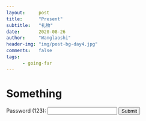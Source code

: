 ```yaml
---
layout:     post
title:      "Present"
subtitle:   "礼物"
date:       2020-08-26
author:     "Wanglaoshi"
header-img: "img/post-bg-day4.jpg"
comments:   false
tags:
      - going-far
---
```


# Something

<form id='pwd_form' onsubmit="return false;">
  Password (123): <input type="text" name="password" id='password'/>
  <input type="submit" onclick="myFunction()" />
</form>

<div id='hide' style="display:none">
<img id="mypic" src="/img/in-post/post-present/present.png" alt="present" width="150%">


<a href=""
  onclick="toggleAppear('letterlist'); return false;">
  Which galaxies are used in this image?</a>


<div id="letterlist" class="table-responsive" style="display:none"><table class="table">
  <thead>
    <tr>
      <th style="text-align: center">Letter</th>
      <th style="text-align: center">SDSS ID <small>(click for more information)</small></th>
    </tr>
  </thead>
  <tbody>
    <tr>
      <td style="text-align: center">G</td>
      <td style="text-align: center"><a href="http://cas.sdss.org/dr7/en/tools/explore/obj.asp?id=587741490911117326">587741490911117326</a></td>
    </tr>
    <tr>
      <td style="text-align: center">H</td>
      <td style="text-align: center"><a href="http://cas.sdss.org/dr7/en/tools/explore/obj.asp?id=587733608561442856">587733608561442856</a></td>
    </tr>
    <tr>
      <td style="text-align: center">I</td>
      <td style="text-align: center"><a href="http://cas.sdss.org/dr7/en/tools/explore/obj.asp?id=587741821065101540">587741821065101540</a></td>
    </tr>
    <tr>
      <td style="text-align: center">P</td>
      <td style="text-align: center"><a href="http://cas.sdss.org/dr7/en/tools/explore/obj.asp?id=587742188833210436">587742188833210436</a></td>
    </tr>
    <tr>
      <td style="text-align: center">R</td>
      <td style="text-align: center"><a href="http://cas.sdss.org/dr7/en/tools/explore/obj.asp?id=588017704534147084">588017704534147084</a></td>
    </tr>
    <tr>
      <td style="text-align: center">Y</td>
      <td style="text-align: center"><a href="http://cas.sdss.org/dr7/en/tools/explore/obj.asp?id=587735489208778875">587735489208778875</a></td>
    </tr>
    <tr>
      <td style="text-align: center">a</td>
      <td style="text-align: center"><a href="http://cas.sdss.org/dr7/en/tools/explore/obj.asp?id=587741532254109848">587741532254109848</a></td>
    </tr>
    <tr>
      <td style="text-align: center">b</td>
      <td style="text-align: center"><a href="http://cas.sdss.org/dr7/en/tools/explore/obj.asp?id=587729776370450597">587729776370450597</a></td>
    </tr>
    <tr>
      <td style="text-align: center">d</td>
      <td style="text-align: center"><a href="http://cas.sdss.org/dr7/en/tools/explore/obj.asp?id=588023668093485105">588023668093485105</a></td>
    </tr>
    <tr>
      <td style="text-align: center">e</td>
      <td style="text-align: center"><a href="http://cas.sdss.org/dr7/en/tools/explore/obj.asp?id=588023240743583771">588023240743583771</a></td>
    </tr>
    <tr>
      <td style="text-align: center">h</td>
      <td style="text-align: center"><a href="http://cas.sdss.org/dr7/en/tools/explore/obj.asp?id=588023048016035879">588023048016035879</a></td>
    </tr>
    <tr>
      <td style="text-align: center">i</td>
      <td style="text-align: center"><a href="http://cas.sdss.org/dr7/en/tools/explore/obj.asp?id=587731186736169172">587731186736169172</a></td>
    </tr>
    <tr>
      <td style="text-align: center">m</td>
      <td style="text-align: center"><a href="http://cas.sdss.org/dr7/en/tools/explore/obj.asp?id=587725471208112391">587725471208112391</a></td>
    </tr>
    <tr>
      <td style="text-align: center">n</td>
      <td style="text-align: center"><a href="http://cas.sdss.org/dr7/en/tools/explore/obj.asp?id=587738617558663207">587738617558663207</a></td>
    </tr>
    <tr>
      <td style="text-align: center">p</td>
      <td style="text-align: center"><a href="http://cas.sdss.org/dr7/en/tools/explore/obj.asp?id=587725817483100209">587725817483100209</a></td>
    </tr>
    <tr>
      <td style="text-align: center">t</td>
      <td style="text-align: center"><a href="http://cas.sdss.org/dr7/en/tools/explore/obj.asp?id=588017979992441297">588017979992441297</a></td>
    </tr>
    <tr>
      <td style="text-align: center">w</td>
      <td style="text-align: center"><a href="http://cas.sdss.org/dr7/en/tools/explore/obj.asp?id=587738617023496225">587738617023496225</a></td>
    </tr>
    <tr>
      <td style="text-align: center">y</td>
      <td style="text-align: center"><a href="http://cas.sdss.org/dr7/en/tools/explore/obj.asp?id=587736477060300967">587736477060300967</a></td>
    </tr>
  </tbody>
</table></div>

</div>

<script>
function myFunction() {
  var pwd = document.getElementById("password").value
  var x = document.getElementById("hide");
  if (pwd === '123') {
	x.style.display = "block"
  } else {
	alert("Password is not correct!")
	document.getElementById("pwd_form").reset();
  }
}
function toggleAppear(element) {
  var x = document.getElementById("letterlist");
  if (x.style.display==="none"){
    x.style.display = "block"
    } else {
      x.style.display = "none"
    } 
  
}

function blindAndFade(element){
  new Effect.Parallel(
      [ new Effect.Fade(element, {sync: true}),
	new Effect.BlindUp(element, {sync: true})]);
}

function blindAndAppear(element){
  new Effect.Parallel(
      [ new Effect.Appear(element, {sync: true}),
	new Effect.BlindDown(element, {sync: true,
	      afterFinish: function(effect) { Effect.ScrollTo(effect.element); }
	  })]);
}
</script>